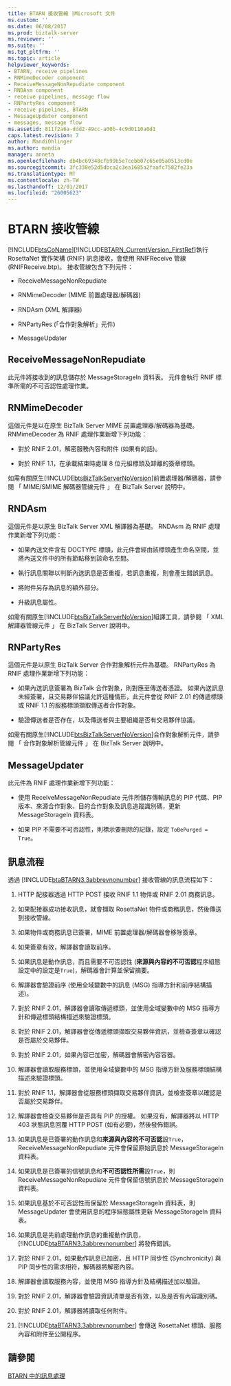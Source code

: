 ```yaml
---
title: BTARN 接收管線 |Microsoft 文件
ms.custom: ''
ms.date: 06/08/2017
ms.prod: biztalk-server
ms.reviewer: ''
ms.suite: ''
ms.tgt_pltfrm: ''
ms.topic: article
helpviewer_keywords:
- BTARN, receive pipelines
- RNMimeDecoder component
- ReceiveMessageNonRepudiate component
- RNDAsm component
- receive pipelines, message flow
- RNPartyRes component
- receive pipelines, BTARN
- MessageUpdater component
- messages, message flow
ms.assetid: 811f2a6a-ddd2-49cc-a00b-4c9d0110a0d1
caps.latest.revision: 7
author: MandiOhlinger
ms.author: mandia
manager: anneta
ms.openlocfilehash: db4bc69348cfb99b5e7cebb07c65e05a0513cd0e
ms.sourcegitcommit: 3fc338e52d5dbca2c3ea1685a2faafc7582fe23a
ms.translationtype: MT
ms.contentlocale: zh-TW
ms.lasthandoff: 12/01/2017
ms.locfileid: "26005623"
---
```

# <a name="btarn-receive-pipeline"></a>BTARN 接收管線
[!INCLUDE[btsCoName](../../includes/btsconame-md.md)][!INCLUDE[BTARN_CurrentVersion_FirstRef](../../includes/btarn-currentversion-firstref-md.md)]執行 RosettaNet 實作架構 (RNIF) 訊息接收，會使用 RNIFReceive 管線 (RNIFReceive.btp)。 接收管線包含下列元件：  
  
-   ReceiveMessageNonRepudiate  
  
-   RNMimeDecoder (MIME 前置處理器/解碼器)  
  
-   RNDAsm (XML 解譯器)  
  
-   RNPartyRes (「合作對象解析」元件)  
  
-   MessageUpdater  
  
## <a name="receivemessagenonrepudiate"></a>ReceiveMessageNonRepudiate  
 此元件將接收到的訊息儲存於 MessageStorageIn 資料表。 元件會執行 RNIF 標準所需的不可否認性處理作業。  
  
## <a name="rnmimedecoder"></a>RNMimeDecoder  
 這個元件是以在原生 BizTalk Server MIME 前置處理器/解碼器為基礎。 RNMimeDecoder 為 RNIF 處理作業新增下列功能：  
  
-   對於 RNIF 2.01，解密服務內容和附件 (如果有的話)。  
  
-   對於 RNIF 1.1，在承載結束時處理 8 位元組標頭及卸離的簽章標頭。  
  
 如需有關原生[!INCLUDE[btsBizTalkServerNoVersion](../../includes/btsbiztalkservernoversion-md.md)]前置處理器/解碼器，請參閱 「 MIME/SMIME 解碼器管線元件 」 在 BizTalk Server 說明中。  
  
## <a name="rndasm"></a>RNDAsm  
 這個元件是以原生 BizTalk Server XML 解譯器為基礎。 RNDAsm 為 RNIF 處理作業新增下列功能：  
  
-   如果內送文件含有 DOCTYPE 標頭，此元件會經由該標頭產生命名空間，並將內送文件中的所有節點移到該命名空間。  
  
-   執行訊息關聯以判斷內送訊息是否重複，若訊息重複，則會產生錯誤訊息。  
  
-   將附件另存為訊息的額外部分。  
  
-   升級訊息屬性。  
  
 如需有關原生[!INCLUDE[btsBizTalkServerNoVersion](../../includes/btsbiztalkservernoversion-md.md)]組譯工具，請參閱 「 XML 解譯器管線元件 」 在 BizTalk Server 說明中。  
  
## <a name="rnpartyres"></a>RNPartyRes  
 這個元件是以原生 BizTalk Server 合作對象解析元件為基礎。 RNPartyRes 為 RNIF 處理作業新增下列功能：  
  
-   如果內送訊息簽署為 BizTalk 合作對象，則對應至傳送者憑證。 如果內送訊息未經簽署，且交易夥伴協議允許這種情形，此元件會從 RNIF 2.01 的傳遞標頭或 RNIF 1.1 的服務標頭擷取傳送者合作對象。  
  
-   驗證傳送者是否存在，以及傳送者與主要組織是否有交易夥伴協議。  
  
 如需有關原生[!INCLUDE[btsBizTalkServerNoVersion](../../includes/btsbiztalkservernoversion-md.md)]合作對象解析元件，請參閱 「 合作對象解析管線元件 」 在 BizTalk Server 說明中。  
  
## <a name="messageupdater"></a>MessageUpdater  
 此元件為 RNIF 處理作業新增下列功能：  
  
-   使用 ReceiveMessageNonRepudiate 元件所儲存傳輸訊息的 PIP 代碼、PIP 版本、來源合作對象、目的合作對象及訊息追蹤識別碼，更新 MessageStorageIn 資料表。  
  
-   如果 PIP 不需要不可否認性，則標示要刪除的記錄，設定 `ToBePurged = True`。  
  
## <a name="message-flow"></a>訊息流程  
 透過 [!INCLUDE[btaBTARN3.3abbrevnonumber](../../includes/btabtarn3-3abbrevnonumber-md.md)] 接收管線的訊息流程如下：  
  
1.  HTTP 配接器透過 HTTP POST 接收 RNIF 1.1 物件或 RNIF 2.01 商務訊息。  
  
2.  如果配接器成功接收訊息，就會擷取 RosettaNet 物件或商務訊息，然後傳送到接收管線。  
  
3.  如果物件或商務訊息已簽署，MIME 前置處理器/解碼器會移除簽章。  
  
4.  如果簽章有效，解譯器會讀取前序。  
  
5.  如果訊息是動作訊息，而且需要不可否認性 (**來源與內容的不可否認**程序組態設定中的設定是`True`)，解碼器會計算並保留摘要。  
  
6.  解譯器會驗證前序 (使用全域變數中的訊息 (MSG) 指導方針和前序結構描述)。  
  
7.  對於 RNIF 2.01，解譯器會讀取傳遞標頭，並使用全域變數中的 MSG 指導方針和傳遞標頭結構描述來驗證標頭。  
  
8.  對於 RNIF 2.01，解譯器會從傳遞標頭擷取交易夥伴資訊，並檢查簽章以確認是否屬於交易夥伴。  
  
9. 對於 RNIF 2.01，如果內容已加密，解碼器會解密內容容器。  
  
10. 解譯器會讀取服務標頭，並使用全域變數中的 MSG 指導方針及服務標頭結構描述來驗證標頭。  
  
11. 對於 RNIF 1.1，解譯器會從服務標頭擷取交易夥伴資訊，並檢查簽章以確認是否屬於交易夥伴。  
  
12. 解譯器會檢查交易夥伴是否具有 PIP 的授權。 如果沒有，解譯器將以 HTTP 403 狀態訊息回覆 HTTP POST (如有必要)，然後發佈錯誤。  
  
13. 如果訊息是已簽署的動作訊息和**來源與內容的不可否認**設`True`，ReceiveMessageNonRepudiate 元件會保留原始訊息於 MessageStorageIn 資料表。  
  
14. 如果訊息是已簽署的信號訊息和**不可否認性所需**設`True`，則 ReceiveMessageNonRepudiate 元件會保留信號訊息於 MessageStorageIn 資料表。  
  
15. 如果訊息基於不可否認性而保留於 MessageStorageIn 資料表，則 MessageUpdater 會使用訊息的程序組態屬性更新 MessageStorageIn 資料表。  
  
16. 如果訊息是先前處理動作訊息的重複動作訊息，[!INCLUDE[btaBTARN3.3abbrevnonumber](../../includes/btabtarn3-3abbrevnonumber-md.md)] 將發佈錯誤。  
  
17. 對於 RNIF 2.01，如果動作訊息已加密，且 HTTP 同步性 (Synchronicity) 與 PIP 同步性的需求相符，解碼器將解密內容。  
  
18. 解譯器會讀取服務內容，並使用 MSG 指導方針及結構描述加以驗證。  
  
19. 對於 RNIF 2.01，解譯器會驗證資訊清單是否有效，以及是否有內容識別碼。  
  
20. 對於 RNIF 2.01，解譯器將讀取任何附件。  
  
21. [!INCLUDE[btaBTARN3.3abbrevnonumber](../../includes/btabtarn3-3abbrevnonumber-md.md)] 會傳送 RosettaNet 標頭、服務內容和附件至公開程序。  
  
## <a name="see-also"></a>請參閱  
 [BTARN 中的訊息處理](../../adapters-and-accelerators/accelerator-rosettanet/message-processing-in-btarn.md)